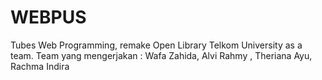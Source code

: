 # WEBPUS
Tubes Web Programming, remake Open Library Telkom University as a team. 
Team yang mengerjakan : Wafa Zahida, Alvi Rahmy , Theriana Ayu, Rachma Indira
